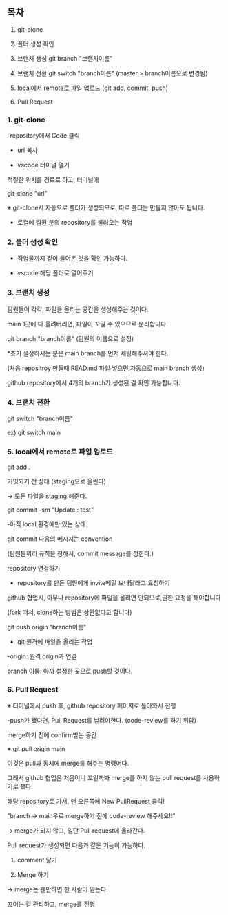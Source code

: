 ## 목차

1. git-clone

2. 폴더 생성 확인 

3. 브랜치 생성  git branch "브랜치이름"

4. 브랜치 전환 git switch "branch이름" (master > branch이름으로 변경됨)

5. local에서 remote로 파일 업로드 (git add, commit, push)

6. Pull Request
 

### 1. git-clone

-repository에서 Code 클릭

- url 복사

- vscode 터미널 열기 


 적절한 위치를 경로로 하고, 터미널에

git-clone "url"

※ git-clone시 자동으로 폴더가 생성되므로, 따로 폴더는 만들지 않아도 됩니다.



- 로컬에 팀원 분의 repository를 불러오는 작업


### 2. 폴더 생성 확인 

- 작업물까지 같이 들어온 것을 확인 가능하다.

- vscode 해당 폴더로 열어주기
 

### 3. 브랜치 생성 

팀원들이 각각, 파일을 올리는 공간을 생성해주는 것이다.

main 1곳에 다 올려버리면, 파일이 꼬일 수 있으므로 분리합니다.

git branch "branch이름"
(팀원의 이름으로 설정)

 
*초기 설정하시는 분은 main branch를 먼저 세팅해주셔야 한다.

(처음 repositroy 만들때 READ.md 파일 넣으면,자동으로 main branch 생성)

github repository에서 4개의 branch가 생성된 걸 확인 가능합니다.
 
### 4. 브랜치 전환

git switch "branch이름"

ex) git switch main
 

### 5. local에서 remote로 파일 업로드

git add .

커밋되기 전 상태 (staging으로 올린다)

→ 모든 파일을 staging 해준다.

 git commit -sm "Update : test"

-아직 local 환경에만 있는 상태

git commit 다음의 메시지는 convention

(팀원들끼리 규칙을 정해서, commit message를 정한다.)


repository 연결하기

- repository를 만든 팀원에게 invite메일 보내달라고 요청하기

github 협업시, 아무나 repository에 파일을 올리면 안되므로,권한 요청을 해야합니다

(fork 떠서, clone하는 방법은 상관없다고 합니다)

 
git push origin "branch이름"

- git 원격에 파일을 올리는 작업

-origin: 원격 origin과 연결 

branch 이름: 아까 설정한 곳으로 push할 것이다.


### 6. Pull Request

※ 터미널에서 push 후, github repository 페이지로 돌아와서 진행

-push가 됐다면, Pull Request를 날려야한다. (code-review를 하기 위함)

 merge하기 전에 confirm받는 공간 

※ git pull origin main

이것은 pull과 동시에 merge를 해주는 명령어다.

그래서 github 협업은 처음이니 꼬일까봐 merge를 하지 않는 pull request를 사용하기로 했다.

 
해당 repository로 가서, 맨 오른쪽에 New PullRequest 클릭!

"branch → main우로 merge하기 전에 code-review 해주세요!!"

→ merge가 되지 않고, 일단 Pull request에 올라간다.

Pull request가 생성되면 다음과 같은 기능이 가능하다.

1. comment 달기

2. Merge 하기 

→ merge는 웬만하면 한 사람이 맡는다.

꼬이는 걸 관리하고, merge를 진행
